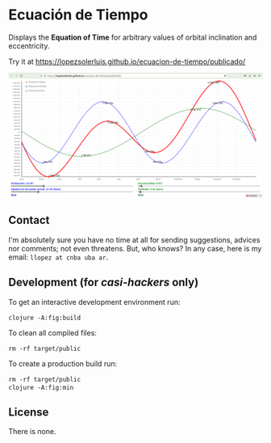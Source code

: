 # Ecuación de Tiempo

Displays the **Equation of Time** for arbitrary values of orbital inclination and eccentricity.

Try it at <https://lopezsolerluis.github.io/ecuacion-de-tiempo/publicado/>

![Captura de pantalla](https://github.com/lopezsolerluis/ecuacion-de-tiempo/blob/main/resources/public/captura.png?raw=true)

## Contact

I'm absolutely sure you have no time at all for sending suggestions, advices nor comments; not even threatens. But, who knows? In any case, here is my email: `llopez at cnba uba ar`.

## Development (for *casi-hackers* only)

To get an interactive development environment run:

    clojure -A:fig:build

To clean all compiled files:

    rm -rf target/public

To create a production build run:

	rm -rf target/public
	clojure -A:fig:min


## License

There is none.
